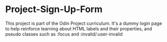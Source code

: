 # Project-Sign-Up-Form
This project is part of the Odin Project curriculum. It's a dummy login page to
help reinforce learning about HTML labels and their properties, and pseudo
classes such as :focus and :invalid/:user-invalid